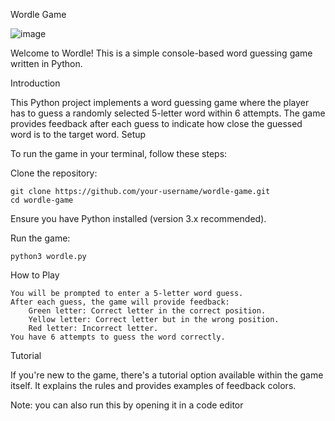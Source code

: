 Wordle Game

![image](https://github.com/user-attachments/assets/4fb7ee26-7f28-4fe4-9e4a-dd1b94d8c2d0)


Welcome to Wordle! This is a simple console-based word guessing game written in Python.

Introduction

This Python project implements a word guessing game where the player has to guess a randomly selected 5-letter word within 6 attempts. The game provides feedback after each guess to indicate how close the guessed word is to the target word.
Setup

To run the game in your terminal, follow these steps:

Clone the repository:

	git clone https://github.com/your-username/wordle-game.git
	cd wordle-game

Ensure you have Python installed (version 3.x recommended).

Run the game:

    python3 wordle.py

How to Play

    You will be prompted to enter a 5-letter word guess.
    After each guess, the game will provide feedback:
        Green letter: Correct letter in the correct position.
        Yellow letter: Correct letter but in the wrong position.
        Red letter: Incorrect letter.
    You have 6 attempts to guess the word correctly.

Tutorial

If you're new to the game, there's a tutorial option available within the game itself. It explains the rules and provides examples of feedback colors.

Note:
you can also run this by opening it in a code editor

